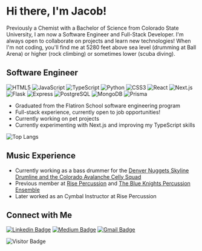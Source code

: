 # Hi there, I'm Jacob!

Previously a Chemist with a Bachelor of Science from Colorado State University, I am now a Software Engineer and Full-Stack Developer. I'm always open to collaborate on projects and learn new technologies! When I'm not coding, you'll find me at 5280 feet above sea level (drumming at Ball Arena) or higher (rock climbing) or sometimes lower (scuba diving).

## Software Engineer

![HTML5](https://img.shields.io/badge/-HTML5-black?style=flat-square&logo=html5&logoColor=E34F26)
![JavaScript](https://img.shields.io/badge/-JavaScript-black?style=flat-square&logo=javascript)
![TypeScript](https://img.shields.io/badge/-TypeScript-black?style=flat-square&logo=typescript)
![Python](https://img.shields.io/badge/-Python-black?style=flat-square&logo=Python)
![CSS3](https://img.shields.io/badge/-CSS3-black?style=flat-square&logo=css3&logoColor=1572B6)
![React](https://img.shields.io/badge/-React-black?style=flat-square&logo=react)
![Next.js](https://img.shields.io/badge/-Next.js-black?style=flat-square&logo=next.js)
![Flask](https://img.shields.io/badge/-Flask-black?style=flat-square&logo=flask)
![Express](https://img.shields.io/badge/-Express-black?style=flat-square&logo=express)
![PostgreSQL](https://img.shields.io/badge/-PostgreSQL-black?style=flat-square&logo=postgresql)
![MongoDB](https://img.shields.io/badge/-MongoDB-black?style=flat-square&logo=mongodb)
![Prisma](https://img.shields.io/badge/-Prisma-black?style=flat-square&logo=prisma)


* Graduated from the Flatiron School software engineering program
* Full-stack experience, currently open to job opportunities!
* Currently working on pet projects
* Currently experimenting with Next.js and improving my TypeScript skills

![Top Langs](https://github-readme-stats.vercel.app/api/top-langs/?username=JakeIVS&hide=TeX&layout=compact)



## Music Experience
* Currently working as a bass drummer for the [Denver Nuggets Skyline Drumline and the Colorado Avalanche Celly Squad](https://www.denverpost.com/2023/01/15/celly-squad-avalanche-avs-games-drumline-nuggets-band/)
* Previous member at [Rise Percussion](https://www.risearts.org/rise-percussion) and [The Blue Knights Percussion Ensemble](https://ascendperformingarts.org/ensembles/bkpe/)
* Later worked as an Cymbal Instructor at Rise Percussion

## Connect with Me

[![Linkedin Badge](https://img.shields.io/badge/-Jacob%20Ives-blue?style=flat-square&logo=Linkedin&logoColor=white&link=https://www.linkedin.com/in/jacob-ives/)](https://www.linkedin.com/in/jacob-ives/)
[![Medium Badge](https://img.shields.io/badge/-@jacob.w.ives-gray?style=flat-square&labelColor=000000&logo=Medium&link=https://medium.com/@jacob.w.ives/)](https://medium.com/@jacob.w.ives)
[![Gmail Badge](https://img.shields.io/badge/-jacob.w.ives@gmail.com-c14438?style=flat-square&logo=Gmail&logoColor=white&link=mailto:jacob.w.ives@gmail.com)](mailto:jacob.w.ives@gmail.com)

![Visitor Badge](https://visitor-badge.laobi.icu/badge?page_id=JakeIVS.JakeIVS)

